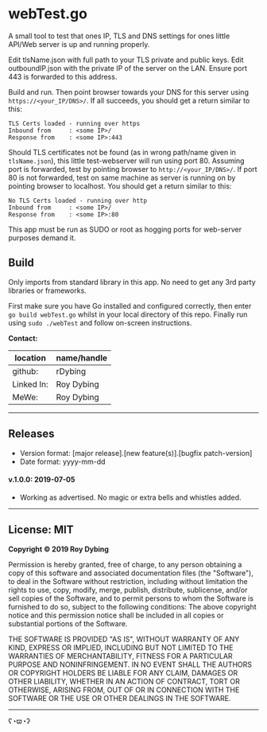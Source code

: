 # webTest.go

A small tool to test that ones IP, TLS and DNS settings for ones little API/Web server is up and running properly. 

Edit tlsName.json with full path to your TLS private and public keys. Edit outboundIP.json with the private IP of the server on the LAN. Ensure port 443 is forwarded to this address.

Build and run. Then point browser towards your DNS for this server using `https://<your_IP/DNS>/`. If all succeeds, you should get a return similar to this:

```
TLS Certs loaded - running over https
Inbound from     : <some IP>/
Response from    : <some IP>:443
```

Should TLS certificates not be found (as in wrong path/name given in `tlsName.json`), this little test-webserver will run using port 80. Assuming port is forwarded, test by pointing browser to `http://<your_IP/DNS>/`. If port 80 is not forwarded, test on same machine as server is running on by pointing browser to localhost. You should get a return similar to this:

```
No TLS Certs loaded - running over http
Inbound from     : <some IP>/
Response from    : <some IP>:80
```

This app must be run as SUDO or root as hogging ports for web-server purposes demand it.

## Build

Only imports from standard library in this app. No need to get any 3rd party libraries or frameworks.

First make sure you have Go installed and configured correctly, then enter `go build webTest.go` whilst in your local directory of this repo. Finally run using `sudo ./webTest` and follow on-screen instructions.

**Contact:**

location   | name/handle
-----------|---------
github:    | rDybing
Linked In: | Roy Dybing
MeWe:      | Roy Dybing

---

## Releases

- Version format: [major release].[new feature(s)].[bugfix patch-version]
- Date format: yyyy-mm-dd

#### v.1.0.0: 2019-07-05
- Working as advertised. No magic or extra bells and whistles added.

---

## License: MIT

**Copyright © 2019 Roy Dybing** 

Permission is hereby granted, free of charge, to any person obtaining a copy of this software and associated documentation files (the "Software"), to deal in the Software without restriction, including without limitation the rights to use, copy, modify, merge, publish, distribute, sublicense, and/or sell copies of the Software, and to permit persons to whom the Software is furnished to do so, subject to the following conditions: The above copyright notice and this permission notice shall be included in all copies or substantial portions of the Software.

THE SOFTWARE IS PROVIDED "AS IS", WITHOUT WARRANTY OF ANY KIND, EXPRESS OR IMPLIED, INCLUDING BUT NOT LIMITED TO THE WARRANTIES OF MERCHANTABILITY, FITNESS FOR A PARTICULAR PURPOSE AND NONINFRINGEMENT. IN NO EVENT SHALL THE AUTHORS OR COPYRIGHT HOLDERS BE LIABLE FOR ANY CLAIM, DAMAGES OR OTHER LIABILITY, WHETHER IN AN ACTION OF CONTRACT, TORT OR OTHERWISE, ARISING FROM, OUT OF OR IN CONNECTION WITH THE SOFTWARE OR THE USE OR OTHER DEALINGS IN THE SOFTWARE.

---

ʕ◔ϖ◔ʔ
